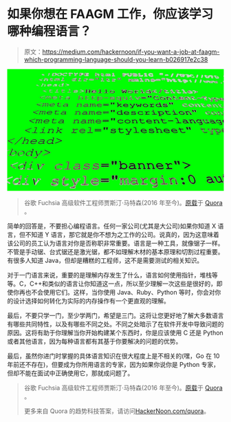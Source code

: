 # 如果你想在 FAAGM 工作，你应该学习哪种编程语言？

> 原文：<https://medium.com/hackernoon/if-you-want-a-job-at-faagm-which-programming-language-should-you-learn-b026917e2c38>

![](img/ab00fc68c9eac8d24c98a850e19d0a76.png)

> 谷歌 Fuchsia 高级软件工程师贾斯汀·马特森(2016 年至今)。[原载](https://www.quora.com/Which-programming-language-should-you-learn-if-you-want-a-job-at-Google-Amazon-Facebook-or-any-big-software-company/answer/Justin-Mattson)于 [Quora](http://quora.com?ref=hackernoon) 。

简单的回答是，不要担心编程语言。任何一家公司(尤其是大公司)如果你知道 X 语言，但不知道 Y 语言，那它就是你不想为之工作的公司。说真的，因为这意味着该公司的员工认为语言对你是否称职非常重要。语言是一种工具，就像锯子一样。不管是手动锯、台式锯还是激光锯，都不如理解木材的基本原理和切割过程重要。有很多人知道 Java，但却是糟糕的工程师，这不是需要测试的相关知识。

对于一门语言来说，重要的是理解内存发生了什么，语言如何使用指针，堆栈等等。C，C++和类似的语言让你知道这一点，所以至少理解一次这些是很好的，即使你再也不会使用它们。这样，当你使用 Java、Ruby、Python 等时，你会对你的设计选择如何转化为实际的内存操作有一个更直观的理解。

最后，不要只学一门，至少学两门，希望是三门。这将让您更好地了解大多数语言有哪些共同特性，以及有哪些不同之处。不同之处暗示了在软件开发中导致问题的原因。这将有助于你理解当你开始构建某个东西时，你是应该使用 C 还是 Python 或者其他语言，因为每种语言都有其基于你要解决的问题的优势。

最后，虽然你进门时掌握的具体语言知识在很大程度上是不相关的(嘿，Go 在 10 年前还不存在)，但要成为你所用语言的专家，因为如果你说你是 Python 专家，但却不能在面试中正确使用它，那就成问题了。

> 谷歌 Fuchsia 高级软件工程师贾斯汀·马特森(2016 年至今)。[原载](https://www.quora.com/Which-programming-language-should-you-learn-if-you-want-a-job-at-Google-Amazon-Facebook-or-any-big-software-company/answer/Justin-Mattson)于 [Quora](http://quora.com?ref=hackernoon) 。
> 
> 更多来自 Quora 的趋势科技答案，请访问[HackerNoon.com/quora](https://hackernoon.com/quora/home)。